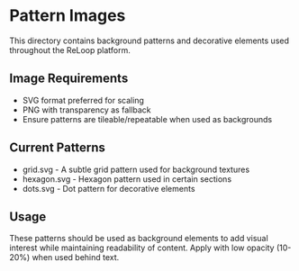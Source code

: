# Pattern Images

This directory contains background patterns and decorative elements used throughout the ReLoop platform.

## Image Requirements

- SVG format preferred for scaling
- PNG with transparency as fallback
- Ensure patterns are tileable/repeatable when used as backgrounds

## Current Patterns

- grid.svg - A subtle grid pattern used for background textures
- hexagon.svg - Hexagon pattern used in certain sections
- dots.svg - Dot pattern for decorative elements

## Usage

These patterns should be used as background elements to add visual interest while maintaining readability of content. Apply with low opacity (10-20%) when used behind text.